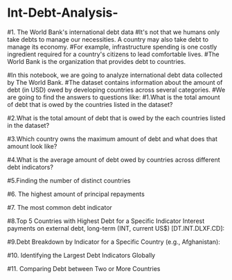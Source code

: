 # Int-Debt-Analysis-

#1. The World Bank's international debt data
#It's not that we humans only take debts to manage our necessities. A country may also take debt to manage its economy. 
#For example, infrastructure spending is one costly ingredient required for a country's citizens to lead comfortable lives. 
#The World Bank is the organization that provides debt to countries.

#In this notebook, we are going to analyze international debt data collected by The World Bank. 
#The dataset contains information about the amount of debt (in USD) owed by developing countries across several categories. 
#We are going to find the answers to questions like:
#1.What is the total amount of debt that is owed by the countries listed in the dataset?

#2.What is the total amount of debt that is owed by the each countries listed in the dataset?

#3.Which country owns the maximum amount of debt and what does that amount look like?

#4.What is the average amount of debt owed by countries across different debt indicators?

#5.Finding the number of distinct countries

#6. The highest amount of principal repayments

#7. The most common debt indicator

#8.Top 5 Countries with Highest Debt for a Specific Indicator Interest payments on external debt, long-term (INT, current US$) [DT.INT.DLXF.CD]:

#9.Debt Breakdown by Indicator for a Specific Country (e.g., Afghanistan):

#10. Identifying the Largest Debt Indicators Globally

#11. Comparing Debt between Two or More Countries
